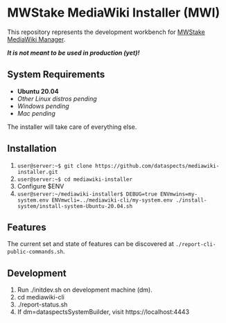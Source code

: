 # MWStake MediaWiki Installer (MWI)

This repository represents the development workbench for [MWStake MediaWiki Manager](https://mwstake.org/mwstake/wiki/MWStake_MediaWiki_Manager).

***It is not meant to be used in production (yet)!***

## System Requirements

* **Ubuntu 20.04**
* *Other Linux distros pending*
* *Windows pending*
* *Mac pending*

The installer will take care of everything else.

## Installation

1. `user@server:~$ git clone https://github.com/dataspects/mediawiki-installer.git`
2. `user@server:~$ cd mediawiki-installer`
3. Configure $ENV
4. `user@server:~/mediawiki-installer$ DEBUG=true ENVmwins=my-system.env ENVmwcli=../mediawiki-cli/my-system.env ./install-system/install-system-Ubuntu-20.04.sh`

## Features

The current set and state of features can be discovered at `./report-cli-public-commands.sh`.

## Development

1. Run ./initdev.sh on development machine (dm).
2. cd mediawiki-cli
3. ./report-status.sh
4. If dm=dataspectsSystemBuilder, visit https://localhost:4443
